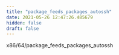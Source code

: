 ```yaml
---
title: "package_feeds_packages_autossh"
date: 2021-05-26 12:47:26.485679
hidden: false
draft: false
---
```


x86/64/package_feeds_packages_autossh

